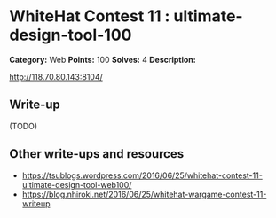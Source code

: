 # WhiteHat Contest 11 : ultimate-design-tool-100

**Category:** Web
**Points:** 100
**Solves:** 4
**Description:**

http://118.70.80.143:8104/

## Write-up

(TODO)

## Other write-ups and resources

* https://tsublogs.wordpress.com/2016/06/25/whitehat-contest-11-ultimate-design-tool-web100/
* https://blog.nhiroki.net/2016/06/25/whitehat-wargame-contest-11-writeup

